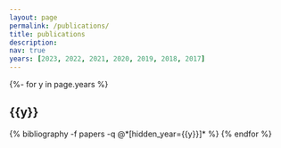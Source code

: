 ```yaml
---
layout: page
permalink: /publications/
title: publications
description: 
nav: true
years: [2023, 2022, 2021, 2020, 2019, 2018, 2017]
---
```

<!-- _pages/publications.md -->
<div class="publications">

{%- for y in page.years %}
  <h2 class="year">{{y}}</h2>
  {% bibliography -f papers -q @*[hidden_year={{y}}]* %}
{% endfor %}

</div>